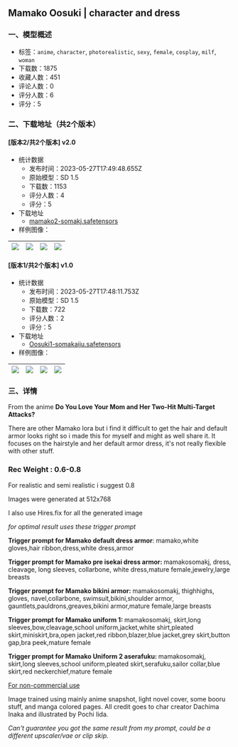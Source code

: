 ## Mamako Oosuki | character and dress
### 一、模型概述

- 标签：`anime`, `character`, `photorealistic`, `sexy`, `female`, `cosplay`, `milf`, `woman`
- 下载数：1875
- 收藏人数：451
- 评论人数：0
- 评分人数：6
- 评分：5

### 二、下载地址（共2个版本）

#### [版本2/共2个版本] v2.0

- 统计数据
  - 发布时间：2023-05-27T17:49:48.655Z
  - 原始模型：SD 1.5
  - 下载数：1153
  - 评分人数：4
  - 评分：5
- 下载地址
  - [mamako2-somakj.safetensors](https://civitai.com/api/download/models/82991)
- 样例图像：

| <img src="https://image.civitai.com/xG1nkqKTMzGDvpLrqFT7WA/9d912d0c-a80a-4333-86b0-819e9d43ce7c/width=450/934850.jpeg" /> | <img src="https://image.civitai.com/xG1nkqKTMzGDvpLrqFT7WA/b150eb2e-d039-4844-b056-12964d1e3498/width=450/934851.jpeg" /> | <img src="https://image.civitai.com/xG1nkqKTMzGDvpLrqFT7WA/bf393d5c-dd5a-48a0-8f8f-abf0fd9fd424/width=450/934849.jpeg" /> | <img src="https://image.civitai.com/xG1nkqKTMzGDvpLrqFT7WA/48084696-2912-4fdd-89ea-13c7ceb94a39/width=450/934852.jpeg" /> |
| ---- | ---- | ---- | ---- |

#### [版本1/共2个版本] v1.0

- 统计数据
  - 发布时间：2023-05-27T17:48:11.753Z
  - 原始模型：SD 1.5
  - 下载数：722
  - 评分人数：2
  - 评分：5
- 下载地址
  - [Oosuki1-somakaiju.safetensors](https://civitai.com/api/download/models/63370)
- 样例图像：

| <img src="https://image.civitai.com/xG1nkqKTMzGDvpLrqFT7WA/d47dd0d7-1e0e-4e2d-b6e2-d8600b0d22bd/width=450/699267.jpeg" /> | <img src="https://image.civitai.com/xG1nkqKTMzGDvpLrqFT7WA/a09714cd-a2c4-47f1-9c46-96694dc5f35a/width=450/699268.jpeg" /> | <img src="https://image.civitai.com/xG1nkqKTMzGDvpLrqFT7WA/e36d4241-4eca-4456-89ad-4fd08811df5d/width=450/699269.jpeg" /> | <img src="https://image.civitai.com/xG1nkqKTMzGDvpLrqFT7WA/af141c38-d8af-46ff-a3a4-969c7bd8548e/width=450/699266.jpeg" /> |
| ---- | ---- | ---- | ---- |


### 三、详情
<p>From the anime <strong>Do You Love Your Mom and Her Two-Hit Multi-Target Attacks?</strong></p><p>There are other Mamako lora but i find it difficult to get the hair and default armor looks right so i made this for myself and might as well share it. It focuses on the hairstyle and her default armor dress, it's not really flexible with other stuff.</p><p></p><p></p><h3 id="rec-weight-06-08">Rec Weight : 0.6-0.8</h3><p>For realistic and semi realistic i suggest 0.8</p><p>Images were generated at 512x768</p><p>I also use Hires.fix for all the generated image</p><p></p><p></p><p><em>for optimal result uses these trigger prompt</em></p><p><strong>Trigger prompt for Mamako default dress armor</strong>: mamako,white gloves,hair ribbon,dress,white dress,armor</p><p><strong>Trigger prompt for Mamako pre isekai dress armor: </strong>mamakosomakj, dress, cleavage, long sleeves, collarbone, white dress,mature female,jewelry,large breasts</p><p><strong>Trigger prompt for Mamako bikini armor: </strong>mamakosomakj, thighhighs, gloves, navel,collarbone, swimsuit,bikini,shoulder armor, gauntlets,pauldrons,greaves,bikini armor,mature female,large breasts</p><p><strong>Trigger prompt for Mamako uniform 1: </strong>mamakosomakj, skirt,long sleeves,bow,cleavage,school uniform,jacket,white shirt,pleated skirt,miniskirt,bra,open jacket,red ribbon,blazer,blue jacket,grey skirt,button gap,bra peek,mature female</p><p><strong>Trigger prompt for Mamako Uniform 2 aserafuku: </strong>mamakosomakj, skirt,long sleeves,school uniform,pleated skirt,serafuku,sailor collar,blue skirt,red neckerchief,mature female</p><p></p><p><u>For non-commercial use</u></p><p>Image trained using mainly anime snapshot, light novel cover, some booru stuff, and manga colored pages. All credit goes to char creator Dachima Inaka and illustrated by Pochi Iida.</p><p><em>Can't guarantee you got the same result from my prompt, could be a different upscaler/vae or clip skip.</em></p>
